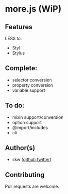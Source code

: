 # more.js (WiP)



## Features

LESS to: 

- Styl
- Stylus

## Complete:

- selector conversion
- property conversion
- variable support

## To do:

- mixin support/conversion
- option support
- @import/includes
- cli

## Author(s)

- skw ([github](//github.com/skw),[twitter](//twitter.com/skw))

## Contributing

Pull requests are welcome. 